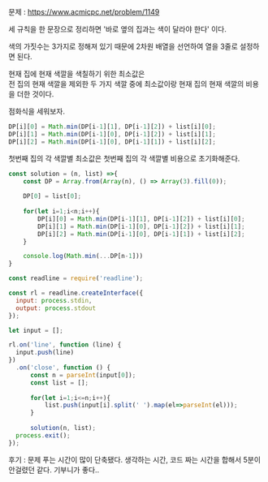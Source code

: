 문제 : https://www.acmicpc.net/problem/1149

세 규칙을 한 문장으로 정리하면 '바로 옆의 집과는 색이 달라야 한다' 이다.

색의 가짓수는 3가지로 정해져 있기 때문에 2차원 배열을 선언하여 열을 3줄로 설정하면 된다. 

현재 집에 현재 색깔을 색칠하기 위한 최소값은   
전 집의 현재 색깔을 제외한 두 가지 색깔 중에 최소값이랑 현재 집의 현재 색깔의 비용을 더한 것이다.

점화식을 세워보자.

```js
DP[i][0] = Math.min(DP[i-1][1], DP[i-1][2]) + list[i][0];
DP[i][1] = Math.min(DP[i-1][0], DP[i-1][2]) + list[i][1];
DP[i][2] = Math.min(DP[i-1][0], DP[i-1][1]) + list[i][2];
```

첫번째 집의 각 색깔별 최소값은 첫번째 집의 각 색깔별 비용으로 초기화해준다.

```js
const solution = (n, list) =>{
    const DP = Array.from(Array(n), () => Array(3).fill(0));
    
    DP[0] = list[0];
    
    for(let i=1;i<n;i++){
        DP[i][0] = Math.min(DP[i-1][1], DP[i-1][2]) + list[i][0];
        DP[i][1] = Math.min(DP[i-1][0], DP[i-1][2]) + list[i][1];
        DP[i][2] = Math.min(DP[i-1][0], DP[i-1][1]) + list[i][2];
    }

    console.log(Math.min(...DP[n-1]))
}

const readline = require('readline');

const rl = readline.createInterface({
  input: process.stdin,
  output: process.stdout
});

let input = [];

rl.on('line', function (line) {
  input.push(line)
})
  .on('close', function () {
      const n = parseInt(input[0]);
      const list = [];
      
      for(let i=1;i<=n;i++){
          list.push(input[i].split(' ').map(el=>parseInt(el)));
      }
      
      solution(n, list);
  process.exit();
}); 
```

후기 : 문제 푸는 시간이 많이 단축됐다. 생각하는 시간, 코드 짜는 시간을 합해서 5분이 안걸렸던 같다. 기부니가 좋다..